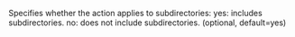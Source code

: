 Specifies whether the action
            applies to subdirectories:
            yes: includes subdirectories.
            no: does not include subdirectories. (optional, default=yes)